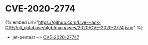 # CVE-2020-2774
{% embed url="https://github.com/Live-Hack-CVE/full_database/blob/main/cves/2020/CVE-2020-2774.json" %}

* jet-pentest ~> [CVE-2020-27747](https://www.alice-snow.ru/2020/database/cve-2020-2774/cve-2020-27747-jet-pentest)